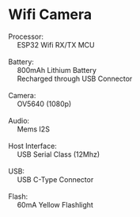 <h1> Wifi Camera </h1>

Processor: <br />&ensp;&ensp; ESP32 Wifi RX/TX MCU <br /> <br />
Battery: <br />&ensp;&ensp; 800mAh Lithium Battery <br />
&ensp;&ensp; Recharged through USB Connector <br /><br />
Camera: <br />&ensp;&ensp; OV5640 (1080p) <br /> <br />
Audio: <br />&ensp;&ensp; Mems I2S <br /> <br />
Host Interface: <br />&ensp;&ensp; USB Serial Class (12Mhz) <br /> <br />
USB: <br />&ensp;&ensp; USB C-Type Connector <br /> <br />
Flash: <br />&ensp;&ensp; 60mA Yellow Flashlight <br /> <br />
